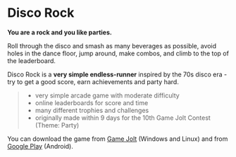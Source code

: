# Disco Rock

**You are a rock and you like parties.**

Roll through the disco and smash as many beverages as possible, avoid holes in the dance floor, jump around, make combos, and climb to the top of the leaderboard. 

Disco Rock is a **very simple endless-runner** inspired by the 70s disco era - try to get a good score, earn achievements and party hard.

> - very simple arcade game with moderate difficulty
> - online leaderboards for score and time
> - many different trophies and challenges
> - originally made within 9 days for the 10th Game Jolt Contest (Theme: Party)

You can download the game from [Game Jolt][1] (Windows and Linux) and from [Google Play][2] (Android).


[1]: http://gamejolt.com/games/arcade/disco-rock/18996/
[2]: https://play.google.com/store/apps/details?id=at.mausgames.dr